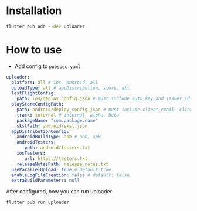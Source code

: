 # Installation

```sh
flutter pub add --dev uploader
```

# How to use

- Add config to `pubspec.yaml`

```yaml
uploader:
  platform: all # ios, android, all
  uploadType: all # appDistribution, store, all
  testFlightConfig:
    path: ios/deploy_config.json # must include auth_key and issuer_id
  playStoreConfigPath:
    path: android/deploy_config.json # must include client_email, client_id, private_key
    track: internal # internal, alpha, beta
    packageName: "com.package.name"
    skslPath: android/sksl.json
  appDistributionConfig:
    androidBuildType: abb # abb, apk
    androidTesters: 
       path: android/testers.txt
    iosTesters: 
       url: https://testers.txt
    releaseNotesPath: release_notes.txt
  useParallelUpload: true # default:true
  enableLogFileCreation: false # default: false.
  extraBuildParameters: null
```

After configured, now you can run uploader

```sh
flutter pub run uploader
```
